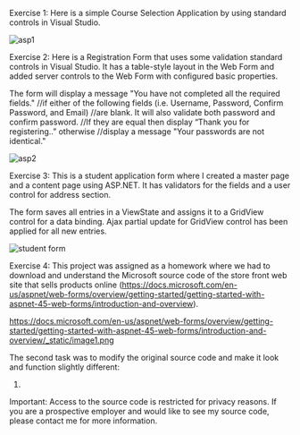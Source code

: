 Exercise 1: Here is a simple Course Selection Application by using standard controls in Visual Studio.

![asp1](https://user-images.githubusercontent.com/14170402/39323692-87970748-494a-11e8-9900-0271b27f1eb0.gif)

Exercise 2: Here is a Registration Form that uses some validation standard controls in Visual Studio. It has a table-style layout in the Web Form and added server controls to the Web Form with configured basic properties.

The form will display a message "You have not completed all the required fields." //if either of the following fields (i.e. Username, Password, Confirm Password, and Email) //are blank. It will also validate both password and confirm password. //If they are equal then display “Thank you for registering..” otherwise //display a message "Your passwords are not identical."

![asp2](https://user-images.githubusercontent.com/14170402/39312813-a506a21a-492d-11e8-8d7d-60e5f81a8f08.gif)

Exercise 3: This is a student application form where I created a master page and a content page using ASP.NET. It has validators for the fields and a user control for address section. 

The form saves all entries in a ViewState and assigns it to a GridView control for a data binding. Ajax partial update for GridView control has been applied for all new entries. 

![student form](https://user-images.githubusercontent.com/14170402/39763621-e37e9ebe-529a-11e8-9bd3-24cedf42aa93.gif)

Exercise 4: This project was assigned as a homework where we had to download and understand the Microsoft source code of the store front web site that sells products online (https://docs.microsoft.com/en-us/aspnet/web-forms/overview/getting-started/getting-started-with-aspnet-45-web-forms/introduction-and-overview). 

https://docs.microsoft.com/en-us/aspnet/web-forms/overview/getting-started/getting-started-with-aspnet-45-web-forms/introduction-and-overview/_static/image1.png

The second task was to modify the original source code and make it look and function slightly different: 

1. 



Important: Access to the source code is restricted for privacy reasons. If you are a prospective employer and would like to see my source code, please contact me for more information.

